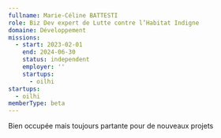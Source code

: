 ```yaml
---
fullname: Marie-Céline BATTESTI
role: Biz Dev expert de Lutte contre l’Habitat Indigne
domaine: Développement
missions:
  - start: 2023-02-01
    end: 2024-06-30
    status: independent
    employer: ''
    startups:
      - oilhi
startups:
  - oilhi
memberType: beta
---
```

Bien occupée mais toujours partante pour de nouveaux projets